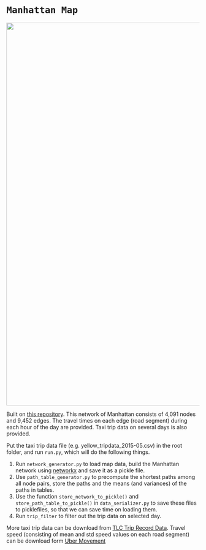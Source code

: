 # `Manhattan Map`
<img src="https://github.com/Leot6/Manhattan-Map/blob/master/map-data/node_distribution.jpg" width="1000">

Built on [this repository](https://github.com/wallarelvo/nyc-taxi-analysis). This network of Manhattan consists of 4,091 nodes and 9,452 edges. The travel times on each edge (road segment) during each hour of the day are provided. Taxi trip data on several days is also provided. 

Put the taxi trip data file (e.g. yellow_tripdata_2015-05.csv) in the root folder, and run `run.py`, which will do the following things.
1. Run `network_generator.py` to load map data, build the Manhattan network using [networkx](https://networkx.github.io/) and save it as a pickle file. 
2. Use `path_table_generator.py` to precompute the shortest paths among all node pairs, store the paths and the means (and variances) of the paths in tables. 
3. Use the function `store_network_to_pickle()` and `store_path_table_to_pickle()` in `data_serializer.py` to save these files to picklefiles, so that we can save time on loading them. 
4. Run `trip_filter` to filter out the trip data on selected day.

More taxi trip data can be download from [TLC Trip Record Data](https://www1.nyc.gov/site/tlc/about/tlc-trip-record-data.page). Travel speed (consisting of mean and std speed values on each road segment) can be download form [Uber Movement](https://movement.uber.com/explore/new_york/speeds/query?dt[tpb]=ALL_DAY&dt[wd;]=1,2,3,4,5,6,7&dt[dr][sd]=2019-11-30&dt[dr][ed]=2019-12-30&ff=&lat.=40.7264408&lng.=-73.9924725&z.=13.17&lang=en-US)
